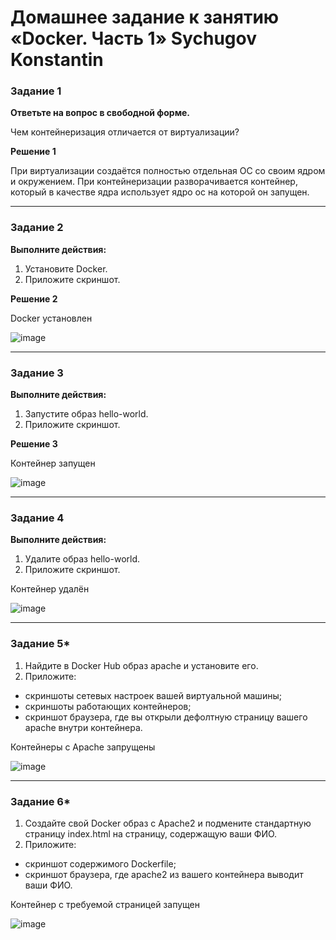 # Домашнее задание к занятию «Docker. Часть 1» Sychugov Konstantin

### Задание 1

**Ответьте на вопрос в свободной форме.** 

Чем контейнеризация отличается от виртуализации?

**Решение 1**

При виртуализации создаётся полностью отдельная ОС со своим ядром и окружением. При контейнеризации разворачивается контейнер, который в качестве ядра использует ядро ос на которой он запущен.

---

### Задание 2 

**Выполните действия:**

1. Установите Docker.
1. Приложите скриншот.

**Решение 2**

Docker установлен

![image](https://github.com/SKA1010/hw_docker_1/assets/125235217/758df8f6-2212-4825-9875-e8dce0a00c94)


---

### Задание 3

**Выполните действия:**

1. Запустите образ hello-world.
1. Приложите скриншот.

**Решение 3**

Контейнер запущен

![image](https://github.com/SKA1010/hw_docker_1/assets/125235217/b2c9ed7a-863f-465e-b0c0-a65fe7f5dacd)

---

### Задание 4 

**Выполните действия:**

1. Удалите образ hello-world.
1. Приложите скриншот.

Контейнер удалён

![image](https://github.com/SKA1010/hw_docker_1/assets/125235217/49d5a81e-b04c-4f12-8e46-a8564fe753ef)

---

### Задание 5*

1. Найдите в Docker Hub образ apache и установите его.
1. Приложите:
 * скриншоты сетевых настроек вашей виртуальной машины;
 * скриншоты работающих контейнеров;
 * скриншот браузера, где вы открыли дефолтную страницу вашего apache внутри контейнера.

Контейнеры с Apache запрущены

![image](https://github.com/SKA1010/hw_docker_1/assets/125235217/eb58907d-80aa-46c7-a08b-725fefb1f59f)

---

### Задание 6*

1. Создайте свой Docker образ с Apache2 и подмените стандартную страницу index.html на страницу, содержащую ваши ФИО.
1. Приложите:
 * скриншот содержимого Dockerfile;
 * скриншот браузера, где apache2 из вашего контейнера выводит ваши ФИО.

Контейнер с требуемой страницей запущен

![image](https://github.com/SKA1010/hw_docker_1/assets/125235217/66b168c6-a854-4e69-934d-2e4c3002a639)
